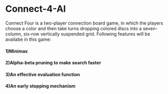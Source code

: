 # Connect-4-AI

Connect Four is a two-player connection board game, in which the players choose a color and then take turns dropping colored discs into a seven-column, six-row vertically suspended grid.
Following features will be availabe in this game:
  #### 1)Minimax
  #### 2)Alpha-beta pruning to make search faster
  #### 3)An effective evaluation function
  #### 4)An early stopping mechanism
